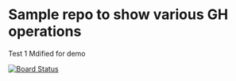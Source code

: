 # Sample repo to show various GH operations
Test 1
Mdified for demo

[![Board Status](https://dev.azure.com/sagartfs/e76b4cae-6efd-45b6-a6b2-3e129edddd59/bd29194a-61f1-45a6-bee1-882081cf501f/_apis/work/boardbadge/8b31ce56-49e9-4af3-8df0-7b84c16d04b6)](https://dev.azure.com/sagartfs/e76b4cae-6efd-45b6-a6b2-3e129edddd59/_boards/board/t/bd29194a-61f1-45a6-bee1-882081cf501f/Microsoft.RequirementCategory/)
